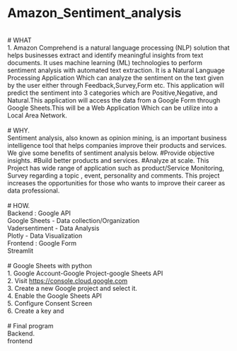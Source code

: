 # Amazon_Sentiment_analysis<br># WHAT<br> 1. Amazon Comprehend is a natural language processing (NLP) solutionthat helps businesses extract and identify meaningful insights fromtext documents. It uses machine learning (ML) technologies to performsentiment analysis with automated text extraction.  It is a Natural Language Processing Application Which can analyzethe sentiment on the text given by the user either throughFeedback,Survey,Form etc. This application will predict the sentiment into 3 categories whichare Positive,Negative, and Natural.This application will access the data from a GoogleForm through Google Sheets.This will be a Web Application Which can be utilize into a Local AreaNetwork.<br><br>#  WHY. <br> Sentiment analysis, also known as opinion mining, is an importantbusiness intelligence tool that helps companies improve their productsand services. We give some benefits of sentiment analysis below. #Provide objective insights. #Build better products and services. #Analyze at scale. This Project has wide range of application such as product/ServiceMonitoring, Survey regarding a topic , event, personality andcomments. This project increases the opportunities for those who wants toimprove their career as data professional.<br><br># HOW. <br>Backend : Google API<br>Google Sheets - Data collection/Organization<br>Vadersentiment - Data Analysis<br>Plotly - Data Visualization<br>Frontend : Google Form<br>Streamlit<br><br># Google Sheets with python<br>1. Google Account-Google Project-google Sheets API<br>2. Visit https://console.cloud.google.com<br>3. Create a new Google project and select it.<br> 4. Enable the Google Sheets API<br>5. Configure Consent Screen<br>6. Create a key and <br><br># Final program<br>Backend.<br>frontend